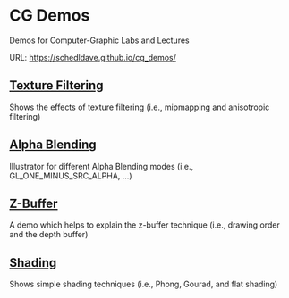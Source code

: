 # CG Demos
Demos for Computer-Graphic Labs and Lectures

URL: https://schedldave.github.io/cg_demos/

## [Texture Filtering](https://schedldave.github.io/cg_demos/00_texturing/)
Shows the effects of texture filtering (i.e., mipmapping and anisotropic filtering)

## [Alpha Blending](https://schedldave.github.io/cg_demos/00_blending/)
Illustrator for different Alpha Blending modes (i.e., GL_ONE_MINUS_SRC_ALPHA, ...)

## [Z-Buffer](https://schedldave.github.io/cg_demos/00_zbuffer/)
A demo which helps to explain the z-buffer technique (i.e., drawing order and the depth buffer)

## [Shading](https://schedldave.github.io/cg_demos/00_shading/)
Shows simple shading techniques (i.e., Phong, Gourad, and flat shading)



